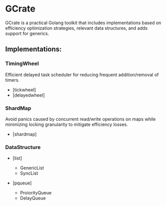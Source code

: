 # GCrate

GCrate is a practical Golang toolkit that includes implementations based on efficiency optimization strategies, relevant data structures, and adds support for generics.

## Implementations:

### TimingWheel

Efficient delayed task scheduler for reducing frequent addition/removal of timers.

- [tickwheel]
- [delayedwheel]

### ShardMap

Avoid panics caused by concurrent read/write operations on maps while minimizing locking granularity to mitigate efficiency losses.

- [shardmap]

### DataStructure

- [list]
  - GenericList
  - SyncList

- [pqueue]
  - ProiorityQueue
  - DelayQueue